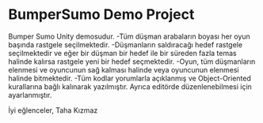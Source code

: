 # BumperSumo Demo Project

Bumper Sumo Unity demosudur. -Tüm düşman arabaların boyası her oyun başında rastgele seçilmektedir.
-Düşmanların saldıracağı hedef rastgele seçilmektedir ve eğer bir düşman bir hedef ile bir süreden fazla temas halinde kalırsa rastgele yeni bir hedef seçmektedir.
-Oyun, tüm düşmanların elenmesi ve oyuncunun sağ kalması halinde veya oyuncunun elenmesi halinde bitmektedir.
-Tüm kodlar yorumlarla açıklanmış ve Object-Oriented kurallarına bağlı kalınarak yazılmıştır. Ayrıca editörde düzenlenebilmesi için ayarlanmıştır.

İyi eğlenceler,
Taha Kızmaz
